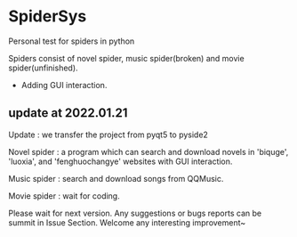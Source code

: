 # SpiderSys

Personal test for spiders in python

Spiders consist of novel spider, music spider(broken) and movie spider(unfinished).

* Adding GUI interaction.

## update at 2022.01.21

Update : we transfer the project from pyqt5 to pyside2

Novel spider : a program which can search and download novels in 'biquge', 'luoxia', and 'fenghuochangye' websites with GUI interaction.

Music spider : search and download songs from QQMusic.

Movie spider : wait for coding.

Please wait for next version. Any suggestions or bugs reports can be summit in Issue Section.
Welcome any interesting improvement~
